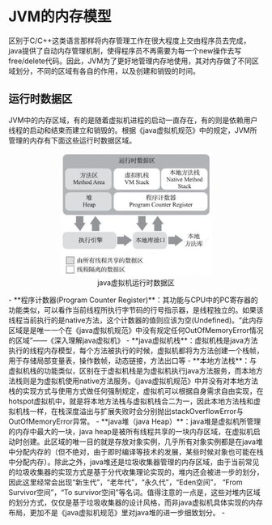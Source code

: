 # JVM的内存模型

区别于C/C++这类语言那样将内存管理工作在很大程度上交由程序员去完成，java提供了自动内存管理机制，使得程序员不再需要为每一个new操作去写free/delete代码。因此，JVM为了更好地管理内存地使用，其对内存做了不同区域划分，不同的区域有各自的作用，以及创建和销毁的时间。

## 运行时数据区
JVM中的内存区域，有的是随着虚拟机进程的启动一直存在，有的则是依赖用户线程的启动和结束而建立和销毁的。根据《java虚拟机规范》中的规定，JVM所管理的内存有下面这些运行时数据区域。
<p align='center'>
<img src='./imgs/JVM_MEMORY_MODULE.png' width='300'/></br>
java虚拟机运行时数据区
</p>
- **程序计数器(Program Counter Register)**：其功能与CPU中的PC寄存器的功能类似，可以看作当前线程所执行字节码的行号指示器，是线程独立的。如果该线程当前执行的是native方法，这个计数器的值则应该为空(Undefined)。“此内存区域是是唯一一个在《java虚拟机规范》中没有规定任何OutOfMemoryError情况的区域”——《深入理解java虚拟机》
- **java虚拟机栈**：虚拟机栈是java方法执行的线程内存模型，每个方法被执行的时候，虚拟机都将为方法创建一个栈帧，用于存储局部变量表，操作数帧，动态链接，方法出口等
- **本地方法栈**：与虚拟机栈的功能类似，区别在于虚拟机栈是为虚拟机执行java方法服务，而本地方法栈则是为虚拟机使用native方法服务。《java虚拟机规范》中并没有对本地方法栈的实现方式与使用方式做任何强制规定，虚拟机可以根据自身需求自由实现，在hotspot虚拟机中，就是将本地方法栈与虚拟机栈合二为一，因此本地方法栈和虚拟机栈一样，在栈深度溢出与扩展失败时会分别抛出stackOverflowError与OutOfMemoryError异常。
- **java堆（java Heap）**：java堆是虚拟机所管理的内存中最大的一块，java heap是被所有线程共享的一块内存区域，在虚拟机启动时创建。此区域的唯一目的就是存放对象实例，几乎所有对象实例都是在java堆中分配内存的（但不绝对，由于即时编译等技术的发展，某些时候对象也可能在栈中分配内存）。除此之外，java堆还是垃圾收集器管理的内存区域，由于当前常见的垃圾收集器的实现方式是基于分代收集理论实现的，堆内还会被进一步的划分，因此这里经常会出现“新生代”，“老年代”，“永久代”，“Eden空间”， “From Survivor空间”，“To survivor空间”等名词。值得注意的一点是，这些对堆内区域的划分方式，仅仅是基于垃圾收集器的设计风格，而非java虚拟机具体实现的内存布局，更加不是《java虚拟机规范》里对java堆的进一步细致划分。
- 

